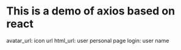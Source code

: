 # This is a demo of axios based on react

avatar_url: icon url
html_url: user personal page
login: user name 